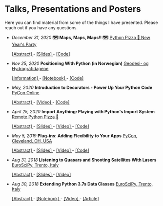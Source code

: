 # Talks, Presentations and Posters

Here you can find material from some of the things I have presented. Please reach out if you have any questions.

- _December 31, 2020_ **🗺️ Maps, Maps, Maps!! 🗺️**
  [Python Pizza 🍕 New Year's Party](https://hamburg.python.pizza/)

    [ [Abstract] ](https://github.com/gahjelle/talks/tree/master/20201231_pythonpizza_maps#abstract) -
    [ [Slides] ](20201231_pythonpizza_maps/maps_maps_maps.ipynb) -
    [ [Code] ](20201231_pythonpizza_maps/maps_maps_maps.py)

- _Nov 25, 2020_ **Positioning With Python (in Norwegian)** [Geodesi- og Hydrografidagene](https://geoforum.no/geodesi-og-hydrografidagene-2020/)

    [ [Information] ](20201125_geodesidagene_python/) -
    [ [Notebook] ](20201125_geodesidagene_python/20201125_posisjonering_med_python.ipynb) -
    [ [Code] ](20201125_geodesidagene_python/20201125_posisjonering_med_python.py)

- _May, 2020_ **Introduction to Decorators - Power Up Your Python Code**
  [PyCon Online](https://us.pycon.org/2020/online/)

    [ [Abstract] ](https://us.pycon.org/2020/schedule/presentation/75/) -
    [ [Video] ](https://youtu.be/T8CQwGIsrx4) -
    [ [Code] ](https://github.com/gahjelle/decorators_tutorial)

- _April 25, 2020_ **Import Anything: Playing with Python's Import System**
  [Remote Python Pizza 🍕](https://remote.python.pizza/)

    [ [Abstract] ](https://github.com/gahjelle/talks/tree/master/20200425_pythonpizza_import#abstract) -
    [ [Slides] ](20200425_pythonpizza_import/20200425_import.md) -
    [ [Video] ](https://www.youtube.com/watch?v=c295s11XCVo&t=11785s) -
    [ [Code] ](20200425_pythonpizza_import/code/)

- _May 5, 2019_ **Plug-ins: Adding Flexibility to Your Apps**
  [PyCon, Cleveland, OH, USA](https://us.pycon.org/2019/)

    [ [Abstract] ](https://us.pycon.org/2019/schedule/presentation/227/) -
    [ [Slides] ](20190505_pycon_plugins/20190505_plugins.md) -
    [ [Video] ](https://www.youtube.com/watch?v=98s9YfoXB68) -
    [ [Code] ](20190505_pycon_plugins/)

- _Aug 31, 2018_ **Listening to Quasars and Shooting Satellites With Lasers**
  [EuroSciPy, Trento, Italy](https://www.euroscipy.org/2018/)

    [ [Abstract] ](https://www.euroscipy.org/2018/descriptions/Listening%20to%20Quasars%20and%20Shooting%20Satellites%20With%20Lasers.html) -
    [ [Slides] ](20180831_euroscipy_quasars_and_lasers/20180831_quasars_and_lasers.pdf) -
    [ [Video] ](https://youtu.be/orxj8Dkh9rw?t=28m55s)

- _Aug 30, 2018_ **Extending Python 3.7s Data Classes**
  [EuroSciPy, Trento, Italy](https://www.euroscipy.org/2018/)

    [ [Abstract] ](https://www.euroscipy.org/2018/descriptions/Extending%20Python%203.7s%20Data%20Classes.html) -
    [ [Notebook] ](20180830_euroscipy_dataclasses/20180830_dataclasses.ipynb) -
    [ [Video] ](https://youtu.be/dGHIHCzabOM?t=36m55s) -
    [ [Article] ](https://realpython.com/python-data-classes/)
